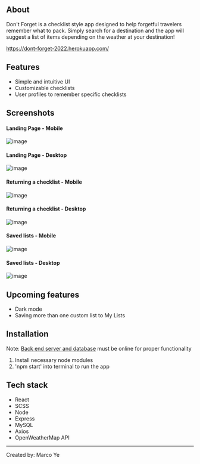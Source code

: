 ## About

Don't Forget is a checklist style app designed to help forgetful travelers remember what to pack. Simply search for a destination and the app will suggest a list of items depending on the weather at your destination!

https://dont-forget-2022.herokuapp.com/

## Features
- Simple and intuitive UI
- Customizable checklists
- User profiles to remember specific checklists

## Screenshots
#### Landing Page - Mobile
![image](https://user-images.githubusercontent.com/104222379/184056794-013b0433-00bc-4f04-8201-23f0538450a2.png)
#### Landing Page - Desktop
![image](https://user-images.githubusercontent.com/104222379/183975178-adcb58b2-d980-4ec7-9e6a-189aed7710ab.png)

#### Returning a checklist - Mobile
![image](https://user-images.githubusercontent.com/104222379/184056934-4f040e22-2a38-4b40-a686-fe885050cd2e.png)
#### Returning a checklist - Desktop
![image](https://user-images.githubusercontent.com/104222379/183975536-65a630eb-4945-4993-a4ec-3f5afa45f670.png)

#### Saved lists - Mobile
![image](https://user-images.githubusercontent.com/104222379/184057075-da7c31bb-e1f8-4d48-83c5-a406d2e4e1f1.png)
#### Saved lists - Desktop
![image](https://user-images.githubusercontent.com/104222379/184019090-b3fa6447-5f36-4979-98d2-9617edf36158.png)

## Upcoming features
- Dark mode
- Saving more than one custom list to My Lists

## Installation
Note: [Back end server and database](https://github.com/marcopoloye/dont-forget-backend) must be online for proper functionality
1. Install necessary node modules
2. 'npm start' into terminal to run the app

## Tech stack
- React
- SCSS
- Node
- Express
- MySQL
- Axios
- OpenWeatherMap API
---------------------------------
Created by: Marco Ye
